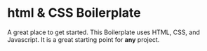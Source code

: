 # html & CSS Boilerplate
A great place to get started. This Boilerplate uses HTML, CSS, and Javascript. It is a great starting point for **any** project.
